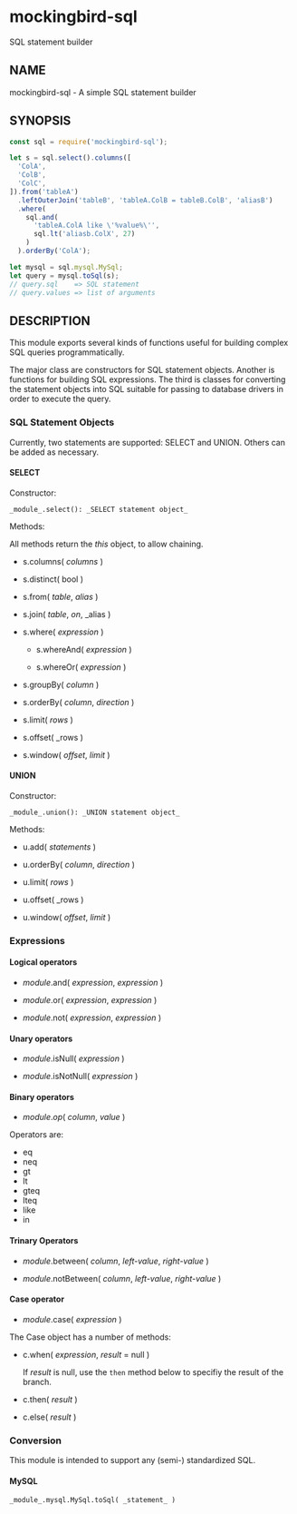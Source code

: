 # mockingbird-sql
SQL statement builder

## NAME

mockingbird-sql - A simple SQL statement builder

## SYNOPSIS

```js
const sql = require('mockingbird-sql');

let s = sql.select().columns([
  'ColA',
  'ColB',
  'ColC',
]).from('tableA')
  .leftOuterJoin('tableB', 'tableA.ColB = tableB.ColB', 'aliasB')
  .where(
    sql.and(
      'tableA.ColA like \'%value%\'',
      sql.lt('aliasb.ColX', 27)
    )
  ).orderBy('ColA');

let mysql = sql.mysql.MySql;
let query = mysql.toSql(s);
// query.sql    => SQL statement
// query.values => list of arguments
```

## DESCRIPTION

This module exports several kinds of functions useful for building complex
SQL queries programmatically.

The major class are constructors for SQL statement objects. Another is functions 
for building SQL expressions. The third is classes for converting the statement
objects into SQL suitable for passing to database drivers in order to execute
the query.

### SQL Statement Objects

Currently, two statements are supported: SELECT and UNION. Others can be added 
as necessary.

#### SELECT

Constructor:

    _module_.select(): _SELECT statement object_

Methods:

All methods return the *this* object, to allow chaining.

* s.columns( _columns_ )

* s.distinct( bool )

* s.from( _table_, _alias_ )

* s.join( _table_, _on_, _alias )

* s.where( _expression_ )

  - s.whereAnd( _expression_ )

  - s.whereOr( _expression_ )

* s.groupBy( _column_ )

* s.orderBy( _column_, _direction_ )

* s.limit( _rows_ )

* s.offset( _rows )

* s.window( _offset_, _limit_ )

#### UNION

Constructor:

    _module_.union(): _UNION statement object_

Methods:

* u.add( _statements_ )

* u.orderBy( _column_, _direction_ )

* u.limit( _rows_ )

* u.offset( _rows )

* u.window( _offset_, _limit_ )

### Expressions

#### Logical operators

* _module_.and( _expression_, _expression_ )

* _module_.or( _expression_, _expression_ )

* _module_.not( _expression_, _expression_ )

#### Unary operators

* _module_.isNull( _expression_ )

* _module_.isNotNull( _expression_ )

#### Binary operators

* _module_._op_( _column_, _value_ )

Operators are:

  - eq
  - neq
  - gt
  - lt
  - gteq
  - lteq
  - like
  - in

#### Trinary Operators

* _module_.between( _column_, _left-value_, _right-value_ )

* _module_.notBetween( _column_, _left-value_, _right-value_ )

#### Case operator

* _module_.case( _expression_ )

The Case object has a number of methods:

  - c.when( _expression_, _result_ = null )

    If _result_ is null, use the `then` method below to specifiy the result of
    the branch.

  - c.then( _result_ )

  - c.else( _result_ )

### Conversion

This module is intended to support any (semi-) standardized SQL.

#### MySQL

    _module_.mysql.MySql.toSql( _statement_ )

